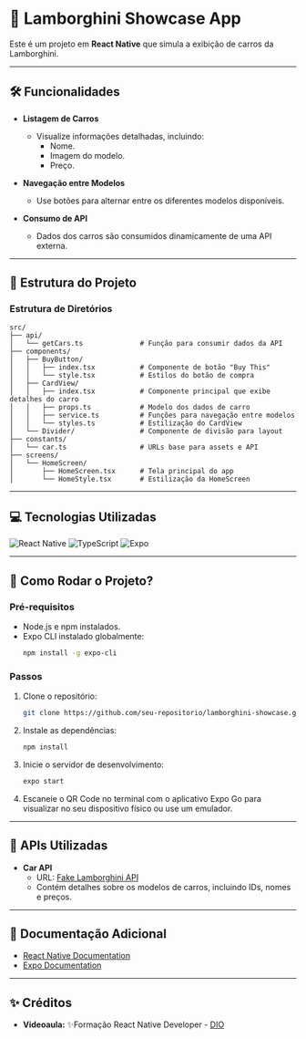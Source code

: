 
# 🚗 Lamborghini Showcase App

Este é um projeto em **React Native** que simula a exibição de carros da Lamborghini. 

---

## 🛠️ Funcionalidades

- **Listagem de Carros**
  - Visualize informações detalhadas, incluindo:
    - Nome.
    - Imagem do modelo.
    - Preço.

- **Navegação entre Modelos**
  - Use botões para alternar entre os diferentes modelos disponíveis.

- **Consumo de API**
  - Dados dos carros são consumidos dinamicamente de uma API externa.

---

## 🎯 Estrutura do Projeto

### **Estrutura de Diretórios**
```plaintext
src/
├── api/
│   └── getCars.ts              # Função para consumir dados da API
├── components/
│   ├── BuyButton/
│   │   ├── index.tsx           # Componente de botão "Buy This"
│   │   └── style.tsx           # Estilos do botão de compra
│   ├── CardView/
│   │   ├── index.tsx           # Componente principal que exibe detalhes do carro
│   │   ├── props.ts            # Modelo dos dados de carro
│   │   ├── service.ts          # Funções para navegação entre modelos
│   │   └── styles.ts           # Estilização do CardView
│   └── Divider/                # Componente de divisão para layout
├── constants/
│   └── car.ts                  # URLs base para assets e API
├── screens/
│   └── HomeScreen/
│       ├── HomeScreen.tsx      # Tela principal do app
│       └── HomeStyle.tsx       # Estilização da HomeScreen
```

---

## 💻 Tecnologias Utilizadas

<div style="display: inline_block">
  <img alt="React Native" src="https://img.shields.io/badge/React_Native-20232A?style=for-the-badge&logo=react&logoColor=61DAFB">
  <img alt="TypeScript" src="https://img.shields.io/badge/TypeScript-007ACC?style=for-the-badge&logo=typescript&logoColor=white">
  <img alt="Expo" src="https://img.shields.io/badge/Expo-000020?style=for-the-badge&logo=expo&logoColor=white">
</div>

---

## 🚀 Como Rodar o Projeto?

### **Pré-requisitos**
- Node.js e npm instalados.
- Expo CLI instalado globalmente:
  ```bash
  npm install -g expo-cli
  ```

### **Passos**
1. Clone o repositório:
   ```bash
   git clone https://github.com/seu-repositorio/lamborghini-showcase.git
   ```
2. Instale as dependências:
   ```bash
   npm install
   ```
3. Inicie o servidor de desenvolvimento:
   ```bash
   expo start
   ```
4. Escaneie o QR Code no terminal com o aplicativo Expo Go para visualizar no seu dispositivo físico ou use um emulador.

---

## 🔗 APIs Utilizadas

- **Car API**
  - URL: [Fake Lamborghini API](https://digitalinnovationone.github.io/fake-data-api-lamborghini/api/lamborghini.json)
  - Contém detalhes sobre os modelos de carros, incluindo IDs, nomes e preços.

---


## 📄 Documentação Adicional
- [React Native Documentation](https://reactnative.dev/docs/getting-started)
- [Expo Documentation](https://docs.expo.dev/)

---

## ✨ Créditos

- **Videoaula:** ✨Formação React Native Developer - 
  [DIO](https://web.dio.me/track/formacao-react-native-developer)
